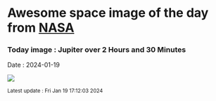 
# Awesome space image of the day from [NASA](https://api.nasa.gov/)

### Today image : Jupiter over 2 Hours and 30 Minutes
Date : 2024-01-19

![](https://apod.nasa.gov/apod/image/2401/2024_01_15-Jup-2h30-Chronograph600.png)

<small>Latest update : Fri Jan 19 17:12:03 2024</small>
        